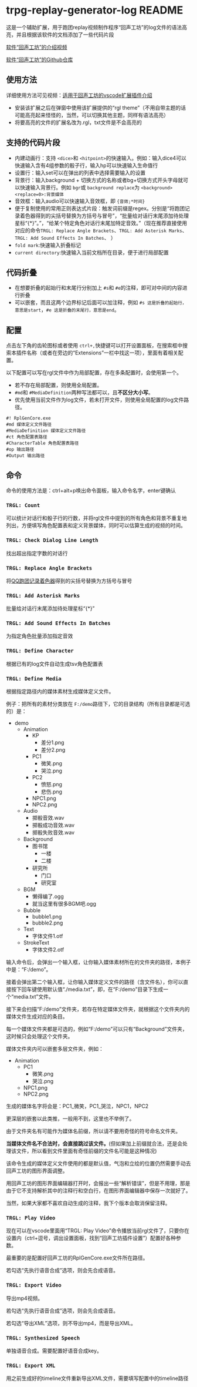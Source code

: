 # trpg-replay-generator-log README

这是一个辅助扩展，用于跑团replay视频制作程序“回声工坊”的log文件的语法高亮，并且根据该软件的文档添加了一些代码片段

[软件“回声工坊”的介绍视频](https://www.bilibili.com/video/BV1GY4y1H7wK/)

[软件“回声工坊”的Github仓库](https://github.com/DanDDXuanX/TRPG-Replay-Generator)

## 使用方法

详细使用方法可见视频：[适用于回声工坊的vscode扩展插件介绍](https://www.bilibili.com/video/BV1yt4y1p7xa/)

- 安装该扩展之后在弹窗中使用该扩展提供的“rgl theme”（不用自带主题的话可能高亮起来怪怪的，当然，可以切换其他主题，同样有语法高亮）
- 将要高亮的文件的扩展名改为.rgl，txt文件是不会高亮的

## 支持的代码片段

- 内建动画行：支持 `<dice>`和 `<hitpoint>`的快速输入。例如：输入dice4可以快速输入含有4组参数的骰子行，输入hp可以快速输入生命值行
- 设置行：输入set可以在弹出的列表中选择需要输入的设置
- 背景行：输入background + 切换方式的名称或者bg+切换方式开头字母就可以快速输入背景行。例如 `bgr`或 `background replace`为 `<background><replace=0>:背景媒体`
- 音效框：输入audio可以快速输入音效框，即 `{音效;*时间}`
- 便于复制使用的常用正则表达式片段：触发词前缀是regex。分别是“将跑团记录着色器得到的尖括号替换为方括号与冒号”，“批量给对话行末尾添加待处理星标“{*}”。”，“给某个特定角色对话行末尾加特定音效。”（现在推荐直接使用对应的命令`TRGL: Replace Angle Brackets`、`TRGL: Add Asterisk Marks`、`TRGL: Add Sound Effects In Batches`、 ）
- `fold mark`:快速输入折叠标记
- `current directory`:快速输入当前文档所在目录，便于进行局部配置

## 代码折叠

- 在想要折叠的起始行和末尾行分别加上 `#s`和 `#e`的注释，即可对中间的内容进行折叠
- 可以嵌套，而且这两个边界标记后面可以加注释，例如 `#s 这是折叠的起始行，意思是start`，`#e 这是折叠的末尾行，意思是end`。

## 配置

点击左下角的齿轮图标或者使用 `ctrl+,`快捷键可以打开设置面板，在搜索框中搜索本插件名称（或者在旁边的“Extensions”一栏中找这一项），里面有着相关配置。

以下配置可以写在rgl文件中作为局部配置，存在多条配置时，会使用第一个。

- 若不存在局部配置，则使用全局配置。
- `#md`和 `#MediaDefinition`两种写法都可以，且**不区分大小写**。
- 优先使用当前文件作为log文件，若未打开文件，则使用全局配置的log文件路径。

```rgl
#! RplGenCore.exe
#md 媒体定义文件路径
#MediaDefinition 媒体定义文件路径
#ct 角色配置表路径
#CharacterTable 角色配置表路径
#op 输出路径
#Output 输出路径
```

## 命令

命令的使用方法是：ctrl+alt+p唤出命令面板，输入命令名字，enter键确认

### `TRGL: Count`

可以统计对话行和骰子行的行数，并将rgl文件中提到的所有角色和背景不重复地列出，方便填写角色配置表和定义背景媒体，同时可以估算生成的视频的时间。

### `TRGL: Check Dialog Line Length`

找出超出指定字数的对话行

### `TRGL: Replace Angle Brackets`

将[QQ跑团记录着色器](https://logpainter.kokona.tech/)得到的尖括号替换为方括号与冒号

### `TRGL: Add Asterisk Marks`

批量给对话行末尾添加待处理星标“{*}”

### `TRGL: Add Sound Effects In Batches`

为指定角色批量添加指定音效

### `TRGL: Define Character`

根据已有的log文件自动生成tsv角色配置表

### `TRGL: Define Media`

根据指定路径内的媒体素材生成媒体定义文件。

例子：把所有的素材分类放在 `F:/demo`路径下，它的目录结构（所有目录都是可选的）是：

- demo
  - Animation
    - KP
      - 差分1.png
      - 差分2.png
    - PC1
      - 微笑.png
      - 哭泣.png
    - PC2
      - 愤怒.png
      - 悲伤.png
    - NPC1.png
    - NPC2.png
  - Audio
    - 掷骰音效.wav
    - 掷骰成功音效.wav
    - 掷骰失败音效.wav
  - Background
    - 图书馆
      - 一楼
      - 二楼
    - 研究所
      - 门口
      - 研究室
  - BGM
    - 懒得编了.ogg
    - 就当这里有很多BGM吧.ogg
  - Bubble
    - bubble1.png
    - bubble2.png
  - Text
    - 字体文件1.otf
  - StrokeText
    - 字体文件2.otf

输入命令后，会弹出一个输入框，让你输入媒体素材所在的文件夹的路径，本例子中是：“F:/demo”。

接着会弹出第二个输入框，让你输入媒体定义文件的路径（含文件名），你可以直接按下回车键使用默认值“./media.txt”，即，在“F:/demo”目录下生成一个“media.txt”文件。

接下来会扫描“F:/demo”文件夹，若存在特定媒体文件夹，就根据这个文件夹内的媒体文件生成对应的条目。

每一个媒体文件夹都是可选的，例如“F:/demo”可以只有“Background”文件夹，这时候只会处理这个文件夹。

媒体文件夹内可以嵌套多层文件夹，例如：

- Animation
  - PC1
    - 微笑.png
    - 哭泣.png
  - NPC1.png
  - NPC2.png

生成的媒体名字将会是：PC1_微笑，PC1_哭泣，NPC1，NPC2

更深层的嵌套以此类推，一般用不到，这里也不举例了。

由于文件夹名有可能作为媒体名前缀，所以请不要用奇怪的符号命名文件夹。

**当媒体文件名不合法时，会直接跳过该文件。**(但如果加上前缀就合法，还是会处理该文件，所以看到文件里面有奇怪前缀的文件名可能是这种情况)

该命令生成的媒体定义文件使用的都是默认值，气泡和立绘的位置仍然需要手动去回声工坊的图形界面调整。

用回声工坊的图形界面编辑器打开时，会报出一些“解析错误”，但是不用理，那是由于它不支持解析其中的注释行和空白行，在图形界面编辑器中保存一次就好了。

当然，如果大家都不喜欢自动生成的注释，我下个版本会取消保留注释。

### `TRGL: Play Video `

现在可以在vscode里面用“TRGL: Play Video”命令播放当前rgl文件了，只要你在设置内（ctrl+逗号，调出设置面板，找到“回声工坊插件设置”）配置好各种参数。

最重要的是配置好回声工坊的RplGenCore.exe文件所在路径。

若勾选“先执行语音合成”选项，则会先合成语音。

### `TRGL: Export Video`

导出mp4视频。

若勾选“先执行语音合成”选项，则会先合成语音。

若勾选“导出XML”选项，则不导出mp4，而是导出XML。

### `TRGL: Synthesized Speech`

单独语音合成。需要配置好语音合成key。

### `TRGL: Export XML`

用之前生成好的timeline文件重新导出XML文件，需要填写配置中的timeline路径
